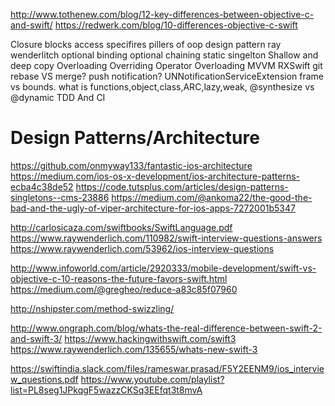 http://www.tothenew.com/blog/12-key-differences-between-objective-c-and-swift/
https://redwerk.com/blog/10-differences-objective-c-swift

Closure
blocks
access specifires
pillers of oop
design pattern ray wenderlitch
optional binding 
optional chaining 
static
singelton
Shallow and deep copy
Overloading
Overriding
Operator Overloading
MVVM
RXSwift
git rebase VS merge?
push notification?
UNNotificationServiceExtension
frame vs bounds.
what is functions,object,class,ARC,lazy,weak,
@synthesize vs @dynamic
TDD And CI


# Design Patterns/Architecture
https://github.com/onmyway133/fantastic-ios-architecture
https://medium.com/ios-os-x-development/ios-architecture-patterns-ecba4c38de52
https://code.tutsplus.com/articles/design-patterns-singletons--cms-23886
https://medium.com/@ankoma22/the-good-the-bad-and-the-ugly-of-viper-architecture-for-ios-apps-7272001b5347

http://carlosicaza.com/swiftbooks/SwiftLanguage.pdf
https://www.raywenderlich.com/110982/swift-interview-questions-answers
https://www.raywenderlich.com/53962/ios-interview-questions

http://www.infoworld.com/article/2920333/mobile-development/swift-vs-objective-c-10-reasons-the-future-favors-swift.html
https://medium.com/@gregheo/reduce-a83c85f07960

http://nshipster.com/method-swizzling/

http://www.ongraph.com/blog/whats-the-real-difference-between-swift-2-and-swift-3/
https://www.hackingwithswift.com/swift3
https://www.raywenderlich.com/135655/whats-new-swift-3

https://swiftindia.slack.com/files/rameswar.prasad/F5Y2EENM9/ios_interview_questions.pdf
https://www.youtube.com/playlist?list=PL8seg1JPkqgF5wazzCKSq3EEfqt3t8mvA
